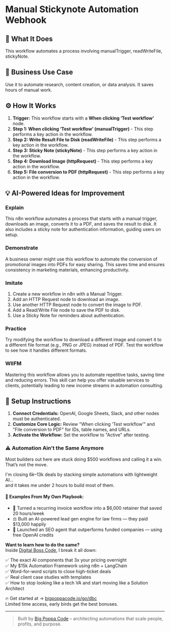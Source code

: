 # Manual Stickynote Automation Webhook

## 🚀 What It Does
This workflow automates a process involving manualTrigger, readWriteFile, stickyNote.

## 💼 Business Use Case
Use it to automate research, content creation, or data analysis. It saves hours of manual work.

## ⚙️ How It Works
1.  **Trigger:** This workflow starts with a **When clicking ‘Test workflow’** node.
2. **Step 1: When clicking ‘Test workflow’ (manualTrigger)** - This step performs a key action in the workflow.
3. **Step 2: Write Result File to Disk (readWriteFile)** - This step performs a key action in the workflow.
4. **Step 3: Sticky Note (stickyNote)** - This step performs a key action in the workflow.
5. **Step 4: Download Image (httpRequest)** - This step performs a key action in the workflow.
6. **Step 5: File conversion to PDF (httpRequest)** - This step performs a key action in the workflow.

## 💡 AI-Powered Ideas for Improvement
### Explain
This n8n workflow automates a process that starts with a manual trigger, downloads an image, converts it to a PDF, and saves the result to disk. It also includes a sticky note for authentication information, guiding users on setup.

### Demonstrate
A business owner might use this workflow to automate the conversion of promotional images into PDFs for easy sharing. This saves time and ensures consistency in marketing materials, enhancing productivity.

### Imitate
1. Create a new workflow in n8n with a Manual Trigger.
2. Add an HTTP Request node to download an image.
3. Use another HTTP Request node to convert the image to PDF.
4. Add a Read/Write File node to save the PDF to disk.
5. Use a Sticky Note for reminders about authentication.

### Practice
Try modifying the workflow to download a different image and convert it to a different file format (e.g., PNG or JPEG) instead of PDF. Test the workflow to see how it handles different formats.

### WIIFM
Mastering this workflow allows you to automate repetitive tasks, saving time and reducing errors. This skill can help you offer valuable services to clients, potentially leading to new income streams in automation consulting.

## 🔧 Setup Instructions
1. **Connect Credentials:** OpenAI, Google Sheets, Slack, and other nodes must be authenticated.
2. **Customize Core Logic:** Review "When clicking ‘Test workflow’" and "File conversion to PDF" for IDs, table names, and URLs.
3. **Activate the Workflow:** Set the workflow to "Active" after testing.

### ⚠️ Automation Ain’t the Same Anymore

Most builders out here are stuck doing $500 workflows and calling it a win.  
That’s not the move.  

I'm closing $6k–$13k deals by stacking simple automations with lightweight AI...  
and it takes me under 2 hours to build most of them.

#### 🧠 Examples From My Own Playbook:
- 🔁 Turned a recurring invoice workflow into a $6,000 retainer that saved 20 hours/week  
- ⚖️ Built an AI-powered lead gen engine for law firms — they paid $13,000 happily  
- 🚀 Launched an SEO agent that outperforms funded companies — using free OpenAI credits  

**Want to learn how to do the same?**  
Inside [Digital Boss Code](https://bigpoppacode.io/go/dbc), I break it all down:

✅ The exact AI components that 3x your pricing overnight  
✅ My $15k Automation Framework using n8n + LangChain  
✅ Word-for-word scripts to close high-ticket deals  
✅ Real client case studies with templates  
✅ How to stop looking like a tech VA and start moving like a Solution Architect  

🔥 Get started at → [bigpoppacode.io/go/dbc](https://bigpoppacode.io/go/dbc)  
Limited time access, early birds get the best bonuses.

---
> Built by [Big Poppa Code](https://bigpoppacode.io) – architecting automations that scale people, profits, and purpose.

